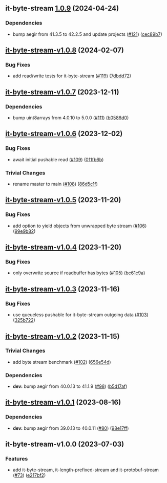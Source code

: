 ## it-byte-stream [1.0.9](https://github.com/achingbrain/it/compare/it-byte-stream-v1.0.8...it-byte-stream-1.0.9) (2024-04-24)


### Dependencies

* bump aegir from 41.3.5 to 42.2.5 and update projects ([#121](https://github.com/achingbrain/it/issues/121)) ([cec89b7](https://github.com/achingbrain/it/commit/cec89b7c790bea695b053e3b6b3c255655def1cd))

## [it-byte-stream-v1.0.8](https://github.com/achingbrain/it/compare/it-byte-stream-v1.0.7...it-byte-stream-v1.0.8) (2024-02-07)


### Bug Fixes

* add read/write tests for it-byte-stream ([#119](https://github.com/achingbrain/it/issues/119)) ([7dbdd72](https://github.com/achingbrain/it/commit/7dbdd728ec1277acd92e1d381a1bb73797b8670d))

## [it-byte-stream-v1.0.7](https://github.com/achingbrain/it/compare/it-byte-stream-v1.0.6...it-byte-stream-v1.0.7) (2023-12-11)


### Dependencies

* bump uint8arrays from 4.0.10 to 5.0.0 ([#111](https://github.com/achingbrain/it/issues/111)) ([b0586d0](https://github.com/achingbrain/it/commit/b0586d0d1adf2ecf7a14f53aa8fd8220aaaf78dc))

## [it-byte-stream-v1.0.6](https://github.com/achingbrain/it/compare/it-byte-stream-v1.0.5...it-byte-stream-v1.0.6) (2023-12-02)


### Bug Fixes

* await initial pushable read ([#109](https://github.com/achingbrain/it/issues/109)) ([011fb6b](https://github.com/achingbrain/it/commit/011fb6b6eaf61a39a4ff16fc5392c311cad1aeb1))


### Trivial Changes

* rename master to main ([#108](https://github.com/achingbrain/it/issues/108)) ([86d5c1f](https://github.com/achingbrain/it/commit/86d5c1f2082c79a49ef1e75511abfa7e647fd7b9))

## [it-byte-stream-v1.0.5](https://github.com/achingbrain/it/compare/it-byte-stream-v1.0.4...it-byte-stream-v1.0.5) (2023-11-20)


### Bug Fixes

* add option to yield objects from unwrapped byte stream ([#106](https://github.com/achingbrain/it/issues/106)) ([99e9b82](https://github.com/achingbrain/it/commit/99e9b8242b390703f7c9fa44a7edbb27cee920b8))

## [it-byte-stream-v1.0.4](https://github.com/achingbrain/it/compare/it-byte-stream-v1.0.3...it-byte-stream-v1.0.4) (2023-11-20)


### Bug Fixes

* only overwrite source if readbuffer has bytes ([#105](https://github.com/achingbrain/it/issues/105)) ([bc61c9a](https://github.com/achingbrain/it/commit/bc61c9a2ae69993763c33b0fb5e453e70df45075))

## [it-byte-stream-v1.0.3](https://github.com/achingbrain/it/compare/it-byte-stream-v1.0.2...it-byte-stream-v1.0.3) (2023-11-16)


### Bug Fixes

* use queueless pushable for it-byte-stream outgoing data ([#103](https://github.com/achingbrain/it/issues/103)) ([325b722](https://github.com/achingbrain/it/commit/325b72230ddb3fec9f13e400460731d9ee2d2363))

## [it-byte-stream-v1.0.2](https://github.com/achingbrain/it/compare/it-byte-stream-v1.0.1...it-byte-stream-v1.0.2) (2023-11-15)


### Trivial Changes

* add byte stream benchmark ([#102](https://github.com/achingbrain/it/issues/102)) ([656e54d](https://github.com/achingbrain/it/commit/656e54d0dbf50c3586d4cafab58472b527c9c064))


### Dependencies

* **dev:** bump aegir from 40.0.13 to 41.1.9 ([#98](https://github.com/achingbrain/it/issues/98)) ([b5d17af](https://github.com/achingbrain/it/commit/b5d17af750dfa2191423dcf06f37b06e5a866ec8))

## [it-byte-stream-v1.0.1](https://github.com/achingbrain/it/compare/it-byte-stream-v1.0.0...it-byte-stream-v1.0.1) (2023-08-16)


### Dependencies

* **dev:** bump aegir from 39.0.13 to 40.0.11 ([#80](https://github.com/achingbrain/it/issues/80)) ([98e17ff](https://github.com/achingbrain/it/commit/98e17ff5f108fce177d98a56c201533a415623e4))

## it-byte-stream-v1.0.0 (2023-07-03)


### Features

* add it-byte-stream, it-length-prefixed-stream and it-protobuf-stream ([#73](https://github.com/achingbrain/it/issues/73)) ([e217bf2](https://github.com/achingbrain/it/commit/e217bf27f1dc1de3272f1273f47e71caa159783a))
